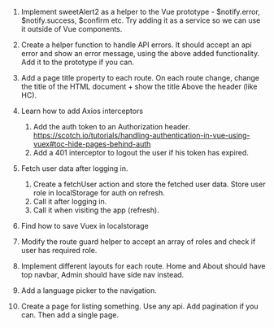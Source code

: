 1. Implement sweetAlert2 as a helper to the Vue prototype - $notify.error, $notify.success, $confirm etc. Try adding it as a service so we can use it outside of Vue components.

2. Create a helper function to handle API errors. It should accept an api error and show an error message, using the above added functionality. Add it to the prototype if you can.

3. Add a page title property to each route. On each route change, change the title of the HTML document + show the title Above the header (like HC).

4. Learn how to add Axios interceptors
    1. Add the auth token to an Authorization header.
https://scotch.io/tutorials/handling-authentication-in-vue-using-vuex#toc-hide-pages-behind-auth
    2. Add a 401 interceptor to logout the user if his token has expired.
 

5. Fetch user data after logging in. 
	1. Create a fetchUser action and store the fetched user data. Store user role in localStorage for auth on refresh.
	2. Call it after logging in.
	3. Call it when visiting the app (refresh).

6. Find how to save Vuex in localstorage

7. Modify the route guard helper to accept an array of roles and check if user has required role.

8. Implement different layouts for each route. Home and About should have top navbar, Admin should have side nav instead.

9. Add a language picker to the navigation.

10. Create a page for listing something. Use any api. Add pagination if you can. Then add a single page.
